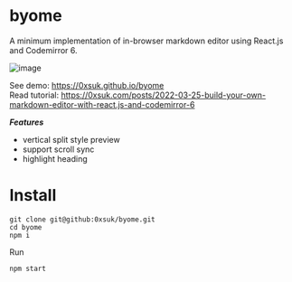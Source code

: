 # byome
A minimum implementation of in-browser markdown editor using React.js and Codemirror 6.

![image](https://user-images.githubusercontent.com/97814789/173233884-b99cd89d-8ba1-471b-ad01-29a35241937c.png)

See demo: https://0xsuk.github.io/byome  
Read tutorial: https://0xsuk.com/posts/2022-03-25-build-your-own-markdown-editor-with-react.js-and-codemirror-6  

***Features***
* vertical split style preview
* support scroll sync
* highlight heading

# Install

```
git clone git@github:0xsuk/byome.git
cd byome
npm i
```

Run

```
npm start
```
